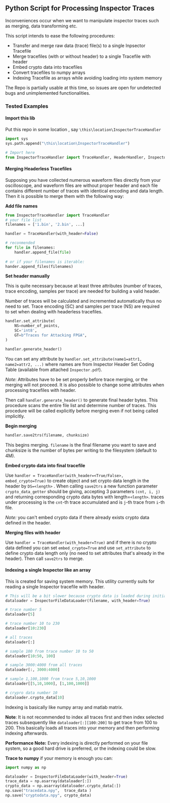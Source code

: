 ## Python Script for Processing Inspector Traces

Inconveniences occur when we want to manipulate inspector traces such as merging, data transforming etc.

This script intends to ease the following procedures:
- Transfer and merge raw data (trace) file(s) to a single Inpsector Tracefile
- Merge tracefiles (with or without header) to a single Tracefile with header
- Embed crypto data into tracefiles
- Convert tracefiles to numpy arrays
- Indexing Tracefile as arrays while avoiding loading into system memory

The Repo is partially usable at this time, so issues are open for undetected bugs and unimplemented functionalities.

### Tested Examples

#### Import this lib

Put this repo in some location , say `\this\location\InspectorTraceHandler`

```python
import sys
sys.path.append("\this\location\InspectorTraceHandler")

# Import here
from InspectorTraceHandler import TraceHandler, HeaderHandler, InspectorFileDataLoader
```

#### Merging Headerless Tracefiles

Supposing you have collected numerous waveform files directly from your oscilloscope, and waveform files are without proper header and each file contains different number of traces with identical encoding and data length.  Then it is possible to merge them with the following way:

**Add file names**

```python
from InspectorTraceHandler import TraceHandler
# your file list
filenames = ['1.bin', '2.bin', ...]

handler = TraceHandler(with_header=False)

# reconmended
for file in filenames:
    handler.append_file(file)
    
# or if your filenames is iterable:
hander.append_files(filenames)
```

**Set header manually**

This is quite necessary because at least three attributes (number of traces, trace encoding, samples per trace) are needed for building a valid header.

Number of traces will be calculated and incremented automatically thus no need to set. Trace encoding (SC) and samples per trace (NS) are required to set when dealing with headerless tracefiles.

```python
handler.set_attribute(
    NS=number_of_points,
    SC='int8',
    GT=b"Traces for Attacking FPGA",
)

handler.generate_header()
```

You can set any attribute by  `handler.set_attribute(name1=attr1, name2=attr2, ...)` where names are from Inspector Header Set Coding Table (available from attached `Inspector.pdf`).

*Note*: Attributes have to be set properly before trace merging, or the merging will not proceed. It is also possible to change some attributes when processing tracefiles with header.

Then call `handler.generate_header()` to generate final header bytes. This procedure scans the entire file list and determine number of traces. This procedure will be called explicitly before merging even if not being called implicitly.

**Begin merging**

```python
handler.save2trs(filename, chunksize)
```

This begins merging. `filename` is the final filename you want to save and chunksize is the number of bytes per writing to the filesystem (default to 4M).

**Embed crypto data into final tracefile**

Use `handler = TraceHandler(with_header=<True/False>, embed_crypto=True)` to create object and set crypto data length in the header by `DS=<length>` . When calling `save2trs`  a new function parameter `crypto_data_getter` should be giving, accepting 3 parameters `(cnt, i, j)` and returning corresponding crypto data bytes with length=`<length>`.  traces under processing is the `cnt`-th trace accumulated and is  `j`-th trace from `i`-th file. 

*Note:* you can't embed crypto data if there already exists crypto data defined in the header.

**Merging files with header** 

Use `handler = TraceHandler(with_header=True)` and if there is no crypto data defined you can set `embed_crypto=True`  and use `set_attribute` to define crypto data length only (no need to set attributes that's already in the header). Then call `save2trs` to merge.

#### Indexing a single Inspector like an array

This is created for saving system memory. This utility currently suits for reading a single Inspector tracefile with header.

```python
# This will be a bit slower because crypto data is loaded during initialization
dataloader = InspectorFileDataLoader(filename, with_header=True)

# trace number 5
dataloader[5]

# trace number 10 to 230
dataloader[10:230]

# all traces
dataloader[:]

# sample 100 from trace number 10 to 50
dataloader[10:50, 100]

# sample 3000:4000 from all traces
dataloader[:, 3000:4000]

# sample 1,100,1000 from trace 5,10,1000
dataloader[[5,10,1000], [1,100,1000]]

# crypro data number 10
dataloader.crypto_data[10]
```

Indexing is basically like numpy array and matlab matrix.

**Note**: It is not recommended to index all traces first and then index selected traces subsequently like  `dataloader[:][100:200]` to get trace from 100 to 200. This basically loads all traces into your memory and then performing indexing afterwards.

**Performance Note:** Every indexing is directly performed on your file system, so a good hard drive is preferred, or the indexing could be slow.

**Trace to numpy**
if your memory is enough you can:
 ```python
 import numpy as np
 
 dataloader = InspectorFileDataLoader(with_header=True)
 trace_data = np.asarray(dataloader[:])
 crypto_data = np.asarray(dataloader.crypto_data[:])
 np.save("tracedata.npy",  trace_data )
 np.save("cryptodata.npy", crypto_data)
 ```


